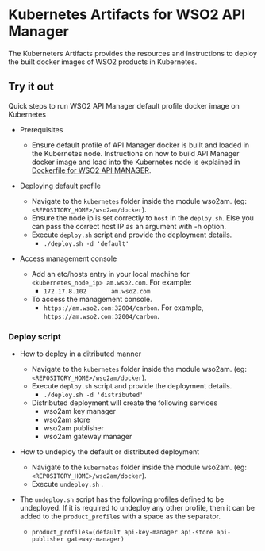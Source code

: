 # Kubernetes Artifacts for WSO2 API Manager #
The Kuberneters Artifacts provides the resources and instructions to deploy the built docker images of WSO2 products in Kubernetes.

## Try it out
Quick steps to run WSO2 API Manager default profile docker image on Kubernetes

* Prerequisites

    - Ensure default profile of API Manager docker is built and loaded in the Kubernetes node.
    Instructions on how to build API Manager docker image and load into the Kubernetes node is explained in [Dockerfile for WSO2 API MANAGER](https://github.com/wso2/kubernetes-artifacts/blob/master/wso2am/docker/README.md#building-the-docker-images).

* Deploying default profile

    - Navigate to the `kubernetes` folder inside the module wso2am. (eg: `<REPOSITORY_HOME>/wso2am/docker`). 
    - Ensure the node ip is set correctly to `host` in the `deploy.sh`. 
      Else you can pass the correct host IP as an argument with -h option.
    - Execute `deploy.sh` script and provide the deployment details.
        + `./deploy.sh -d 'default'`

* Access management console

    - Add an etc/hosts entry in your local machine for `<kubernetes_node_ip> am.wso2.com`. For example:
        + `172.17.8.102       am.wso2.com`
    - To access the management console.
        +  `https://am.wso2.com:32004/carbon`. For example, `https://am.wso2.com:32004/carbon`.

### Deploy script
          
* How to deploy in a ditributed manner
    - Navigate to the `kubernetes` folder inside the module wso2am. (eg: `<REPOSITORY_HOME>/wso2am/docker`).
    - Execute `deploy.sh` script and provide the deployment details.
        + `./deploy.sh -d 'distributed'`
    - Distributed deployment will create the following services 
        + wso2am key manager
        + wso2am store
        + wso2am publisher
        + wso2am gateway manager

* How to undeploy the default or distributed deployment
    - Navigate to the `kubernetes` folder inside the module wso2am. (eg: `<REPOSITORY_HOME>/wso2am/docker`).
    - Execute `undeploy.sh` .
        
* The `undeploy.sh` script has the following profiles defined to be undeployed. If it is required to undeploy any other profile, then it can be added to the `product_profiles` with a space as the separator.
    - `product_profiles=(default api-key-manager api-store api-publisher gateway-manager)`
